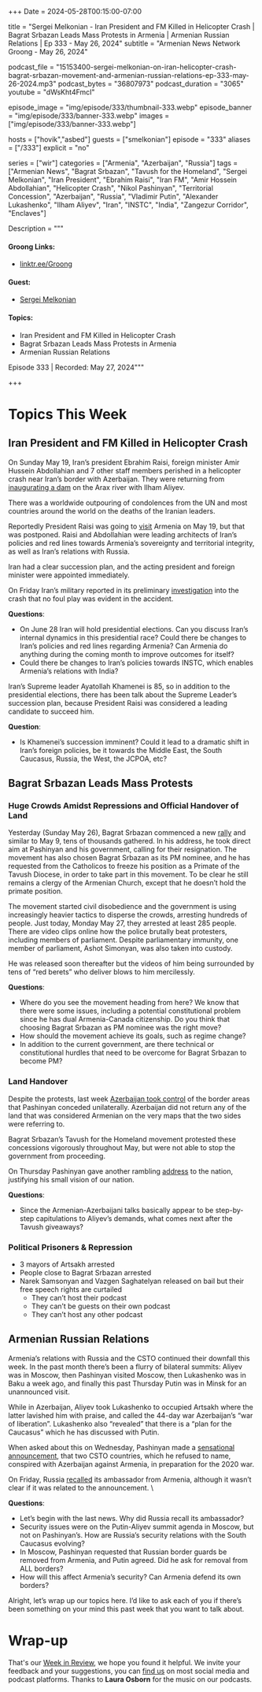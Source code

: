 +++
Date = 2024-05-28T00:15:00-07:00

title = "Sergei Melkonian - Iran President and FM Killed in Helicopter Crash | Bagrat Srbazan Leads Mass Protests in Armenia | Armenian Russian Relations | Ep 333 - May 26, 2024"
subtitle = "Armenian News Network Groong - May 26, 2024"

podcast_file = "15153400-sergei-melkonian-on-iran-helicopter-crash-bagrat-srbazan-movement-and-armenian-russian-relations-ep-333-may-26-2024.mp3"
podcast_bytes = "36807973"
podcast_duration = "3065"
youtube = "dWsKht4FmcI"

episode_image = "img/episode/333/thumbnail-333.webp"
episode_banner = "img/episode/333/banner-333.webp"
images = ["img/episode/333/banner-333.webp"]

hosts = ["hovik","asbed"]
guests = ["smelkonian"]
episode = "333"
aliases = ["/333"]
explicit = "no"

series = ["wir"]
categories = ["Armenia", "Azerbaijan", "Russia"]
tags = ["Armenian News", "Bagrat Srbazan", "Tavush for the Homeland", "Sergei Melkonian", "Iran President", "Ebrahim Raisi", "Iran FM", "Amir Hossein Abdollahian", "Helicopter Crash", "Nikol Pashinyan", "Territorial Concession", "Azerbaijan", "Russia", "Vladimir Putin", "Alexander Lukashenko", "Ilham Aliyev", "Iran", "INSTC", "India", "Zangezur Corridor", "Enclaves"]

Description = """

#### Groong Links:
* [linktr.ee/Groong](https://linktr.ee/groong)

#### Guest:
* [Sergei Melkonian](/guest/smelkonian)

#### Topics:
* Iran President and FM Killed in Helicopter Crash
* Bagrat Srbazan Leads Mass Protests in Armenia
* Armenian Russian Relations

Episode 333 | Recorded: May 27, 2024"""

+++

# Topics This Week

## Iran President and FM Killed in Helicopter Crash

On Sunday May 19, Iran’s president Ebrahim Raisi, foreign minister Amir Hussein Abdollahian and 7 other staff members perished in a helicopter crash near Iran’s border with Azerbaijan. They were returning from [inaugurating a dam](https://www.presstv.ir/Detail/2024/05/19/725853/Iranian-president,-Azeri-counterpart-inaugurate-Qiz-Qalasi-border-dam-) on the Arax river with Ilham Aliyev.

There was a worldwide outpouring of condolences from the UN and most countries around the world on the deaths of the Iranian leaders.

Reportedly President Raisi was going to [visit](https://verelq.am/hy/node/145316) Armenia on May 19, but that was postponed. Raisi and Abdollahian were leading architects of Iran’s policies and red lines towards Armenia’s sovereignty and territorial integrity, as well as Iran’s relations with Russia.

Iran had a clear succession plan, and the acting president and foreign minister were appointed immediately.

On Friday Iran’s military reported in its preliminary [investigation](https://www.rt.com/news/598160-irans-unveils-raisi-crash/) into the crash that no foul play was evident in the accident.

**Questions**:

* On June 28 Iran will hold presidential elections. Can you discuss Iran’s internal dynamics in this presidential race? Could there be changes to Iran’s policies and red lines regarding Armenia? Can Armenia do anything during the coming month to improve outcomes for itself?
* Could there be changes to Iran’s policies towards INSTC, which enables Armenia’s relations with India?

Iran’s Supreme leader Ayatollah Khamenei is 85, so in addition to the presidential elections, there has been talk about the Supreme Leader’s succession plan, because President Raisi was considered a leading candidate to succeed him.

**Question**:

* Is Khamenei’s succession imminent? Could it lead to a dramatic shift in Iran’s foreign policies, be it towards the Middle East, the South Caucasus, Russia, the West, the JCPOA, etc?

## Bagrat Srbazan Leads Mass Protests

### Huge Crowds Amidst Repressions and Official Handover of Land

Yesterday (Sunday May 26), Bagrat Srbazan commenced a new [rally](https://www.azatutyun.am/a/32964356.html) and similar to May 9, tens of thousands gathered. In his address, he took direct aim at Pashinyan and his government, calling for their resignation. The movement has also chosen Bagrat Srbazan as its PM nominee, and he has requested from the Catholicos to freeze his position as a Primate of the Tavush Diocese, in order to take part in this movement. To be clear he still remains a clergy of the Armenian Church, except that he doesn’t hold the primate position.

The movement started civil disobedience and the government is using increasingly heavier tactics to disperse the crowds, arresting hundreds of people. Just today, Monday May 27, they arrested at least 285 people. There are video clips online how the police brutally beat protesters, including members of parliament. Despite parliamentary immunity, one member of parliament, Ashot Simonyan, was also taken into custody.

He was released soon thereafter but the videos of him being surrounded by tens of “red berets” who deliver blows to him mercilessly.

**Questions**:



* Where do you see the movement heading from here? We know that there were some issues, including a potential constitutional problem since he has dual Armenia-Canada citizenship. Do you think that choosing Bagrat Srbazan as PM nominee was the right move?
* How should the movement achieve its goals, such as regime change?
* In addition to the current government, are there technical or constitutional hurdles that need to be overcome for Bagrat Srbazan to become PM?


### Land Handover

Despite the protests, last week [Azerbaijan took control](https://www.azatutyun.am/a/32962427.html) of the border areas that Pashinyan conceded unilaterally. Azerbaijan did not return any of the land that was considered Armenian on the very maps that the two sides were referring to.

Bagrat Srbazan’s Tavush for the Homeland movement protested these concessions vigorously throughout May, but were not able to stop the government from proceeding.

On Thursday Pashinyan gave another rambling [address](https://armenpress.am/eng/news/1137917.html) to the nation, justifying his small vision of our nation.

**Questions**:



* Since the Armenian-Azerbaijani talks basically appear to be step-by-step capitulations to Aliyev’s demands, what comes next after the Tavush giveaways?


### Political Prisoners & Repression

* 3 mayors of Artsakh arrested
* People close to Bagrat Srbazan arrested
* Narek Samsonyan and Vazgen Saghatelyan released on bail but their free speech rights are curtailed
    * They can’t host their podcast
    * They can’t be guests on their own podcast
    * They can’t host any other podcast

## Armenian Russian Relations

Armenia’s relations with Russia and the CSTO continued their downfall this week. In the past month there’s been a flurry of bilateral summits: Aliyev was in Moscow, then Pashinyan visited Moscow, then Lukashenko was in Baku a week ago, and finally this past Thursday Putin was in Minsk for an unannounced visit.

While in Azerbaijan, Aliyev took Lukashenko to occupied Artsakh where the latter lavished him with praise, and called the 44-day war Azerbaijan’s “war of liberation”. Lukashenko also “revealed” that there is a “plan for the Caucasus” which he has discussed with Putin.

When asked about this on Wednesday, Pashinyan made a [sensational announcement](https://news.am/eng/news/824834.html#google_vignette), that two CSTO countries, which he refused to name, conspired with Azerbaijan against Armenia, in preparation for the 2020 war.

On Friday, Russia [recalled](https://mediamax.am/en/news/foreignpolicy/54860/) its ambassador from Armenia, although it wasn’t clear if it was related to the announcement. \

**Questions**:

* Let’s begin with the last news. Why did Russia recall its ambassador?
* Security issues were on the Putin-Aliyev summit agenda in Moscow, but not on Pashinyan’s. How are Russia’s security relations with the South Caucasus evolving?
* In Moscow, Pashinyan requested that Russian border guards be removed from Armenia, and Putin agreed. Did he ask for removal from ALL borders?
* How will this affect Armenia’s security? Can Armenia defend its own borders?

Alright, let’s wrap up our topics here. I’d like to ask each of you if there’s been something on your mind this past week that you want to talk about.

# Wrap-up

That's our [Week in Review](https://podcasts.groong.org/), we hope you found it helpful. We invite your feedback and your suggestions, you can [find us](https://linktr.ee/groong) on most social media and podcast platforms. Thanks to __Laura Osborn__ for the music on our podcasts.
